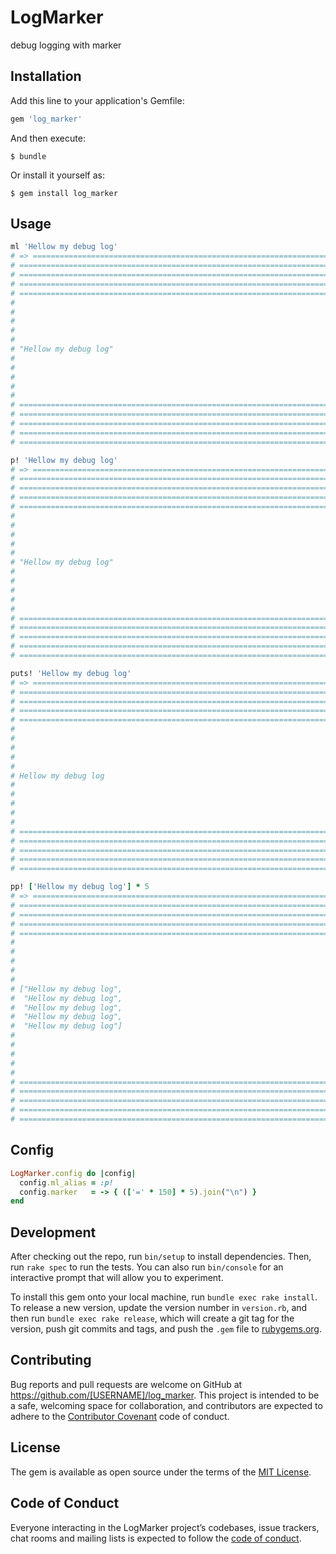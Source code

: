 # LogMarker

debug logging with marker

## Installation

Add this line to your application's Gemfile:

```ruby
gem 'log_marker'
```

And then execute:

    $ bundle

Or install it yourself as:

    $ gem install log_marker

## Usage

```ruby
ml 'Hellow my debug log'
# => ======================================================================================================================================================
# ======================================================================================================================================================
# ======================================================================================================================================================
# ======================================================================================================================================================
# ======================================================================================================================================================
#
#
#
#
#
# "Hellow my debug log"
#
#
#
#
#
# ======================================================================================================================================================
# ======================================================================================================================================================
# ======================================================================================================================================================
# ======================================================================================================================================================
# ======================================================================================================================================================

p! 'Hellow my debug log'
# => ======================================================================================================================================================
# ======================================================================================================================================================
# ======================================================================================================================================================
# ======================================================================================================================================================
# ======================================================================================================================================================
#
#
#
#
#
# "Hellow my debug log"
#
#
#
#
#
# ======================================================================================================================================================
# ======================================================================================================================================================
# ======================================================================================================================================================
# ======================================================================================================================================================
# ======================================================================================================================================================

puts! 'Hellow my debug log'
# => ======================================================================================================================================================
# ======================================================================================================================================================
# ======================================================================================================================================================
# ======================================================================================================================================================
# ======================================================================================================================================================
#
#
#
#
#
# Hellow my debug log
#
#
#
#
#
# ======================================================================================================================================================
# ======================================================================================================================================================
# ======================================================================================================================================================
# ======================================================================================================================================================
# ======================================================================================================================================================

pp! ['Hellow my debug log'] * 5
# => ======================================================================================================================================================
# ======================================================================================================================================================
# ======================================================================================================================================================
# ======================================================================================================================================================
# ======================================================================================================================================================
#
#
#
#
#
# ["Hellow my debug log",
#  "Hellow my debug log",
#  "Hellow my debug log",
#  "Hellow my debug log",
#  "Hellow my debug log"]
#
#
#
#
#
# ======================================================================================================================================================
# ======================================================================================================================================================
# ======================================================================================================================================================
# ======================================================================================================================================================
# ======================================================================================================================================================
```

## Config

```ruby
LogMarker.config do |config|
  config.ml_alias = :p!
  config.marker   = -> { (['=' * 150] * 5).join("\n") }
end
```

## Development

After checking out the repo, run `bin/setup` to install dependencies. Then, run `rake spec` to run the tests. You can also run `bin/console` for an interactive prompt that will allow you to experiment.

To install this gem onto your local machine, run `bundle exec rake install`. To release a new version, update the version number in `version.rb`, and then run `bundle exec rake release`, which will create a git tag for the version, push git commits and tags, and push the `.gem` file to [rubygems.org](https://rubygems.org).

## Contributing

Bug reports and pull requests are welcome on GitHub at https://github.com/[USERNAME]/log_marker. This project is intended to be a safe, welcoming space for collaboration, and contributors are expected to adhere to the [Contributor Covenant](http://contributor-covenant.org) code of conduct.

## License

The gem is available as open source under the terms of the [MIT License](https://opensource.org/licenses/MIT).

## Code of Conduct

Everyone interacting in the LogMarker project’s codebases, issue trackers, chat rooms and mailing lists is expected to follow the [code of conduct](https://github.com/[USERNAME]/log_marker/blob/master/CODE_OF_CONDUCT.md).
